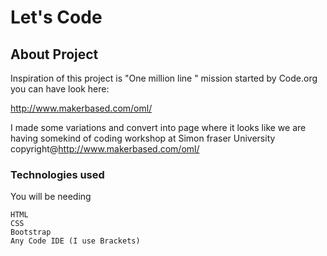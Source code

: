 # Let's Code



## About Project

Inspiration of this project is  "One million line " mission started by Code.org you can have look here:

http://www.makerbased.com/oml/

I made some variations and convert into page where it looks like we are having somekind of coding workshop at Simon fraser University
copyright@http://www.makerbased.com/oml/
### Technologies used
You will be needing 
```
HTML
CSS
Bootstrap
Any Code IDE (I use Brackets)
```

